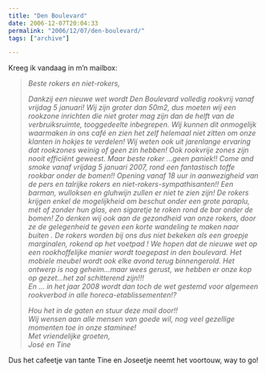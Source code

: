 ```yaml
---
title: "Den Boulevard"
date: 2006-12-07T20:04:33
permalink: "2006/12/07/den-boulevard/"
tags: ["archive"]

---
```

Kreeg ik vandaag in m’n mailbox:

> _Beste rokers en niet-rokers,_
>
> _Dankzij een nieuwe wet wordt Den Boulevard volledig rookvrij vanaf vrijdag 5 januari! Wij zijn groter dan 50m2, dus moeten wij een rookzone inrichten die niet groter mag zijn dan de helft van de verbruiksruimte, tooggedeelte inbegrepen. Wij kunnen dit onmogelijk waarmaken in ons café en zien het zelf helemaal niet zitten om onze klanten in hokjes te verdelen! Wij weten ook uit jarenlange ervaring dat rookzones weinig of geen zin hebben! Ook rookvrije zones zijn nooit efficiënt geweest. Maar beste roker …geen paniek!! Come and smoke vanaf vrijdag 5 januari 2007, rond een fantastisch toffe rookbar onder de bomen!! Opening vanaf 18 uur in aanwezigheid van de pers en talrijke rokers en niet-rokers-sympathisanten!! Een barman, wulloksen en gluhwijn zullen er niet te zien zijn! De rokers krijgen enkel de mogelijkheid om beschut onder een grote paraplu, mét of zonder hun glas, een sigaretje te roken rond de bar onder de bomen! Zo denken wij ook aan de gezondheid van onze rokers, door ze de gelegenheid te geven een korte wandeling te maken naar buiten . De rokers worden bij ons dus niet bekeken als een groepje marginalen, rokend op het voetpad ! We hopen dat de nieuwe wet op een rookhoffelijke manier wordt toegepast in den boulevard. Het mobiele meubel wordt ook elke avond terug binnengerold. Het ontwerp is nog geheim…maar wees gerust, we hebben er onze kop op gezet…het zal schitterend zijn!!!  
> En … in het jaar 2008 wordt dan toch de wet gestemd voor algemeen rookverbod in alle horeca-etablissementen!?_
>
> _Hou het in de gaten en stuur deze mail door!!  
> Wij wensen aan alle mensen van goede wil, nog veel gezellige momenten toe in onze staminee!  
> Met vriendelijke groeten,  
> José en Tine_

Dus het cafeetje van tante Tine en Joseetje neemt het voortouw, way to go!
